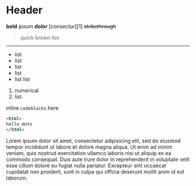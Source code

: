 # Header
**bold** _ipsum_ ***dolor*** [consectur][1] ~~strikethrough~~

> quick brown fox

--------------------------------------------------------------------------------

<!-- comment  -->

- list
- list
- list
- list
- list list

1. numerical
2. list



inline `codeblocks` here

```HTML
<html>
hello moto
</html>
```

Lorem ipsum dolor sit amet, consectetur adipisicing elit, sed do eiusmod tempor incididunt ut labore et dolore magna aliqua. Ut enim ad minim veniam, quis nostrud exercitation ullamco laboris nisi ut aliquip ex ea commodo consequat. Duis aute irure dolor in reprehenderit in voluptate velit esse cillum dolore eu fugiat nulla pariatur. Excepteur sint occaecat cupidatat non proident, sunt in culpa qui officia deserunt mollit anim id est laborum.
